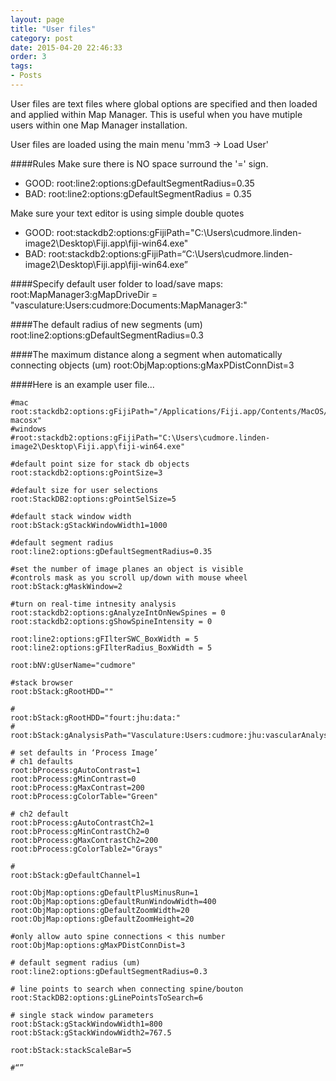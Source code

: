 ```yaml
---
layout: page
title: "User files"
category: post
date: 2015-04-20 22:46:33
order: 3
tags:
- Posts
---
```


User files are text files where global options are specified and then loaded and applied within Map Manager. This is useful when you have mutiple users within one Map Manager installation.

User files are loaded using the main menu 'mm3 -> Load User'

####Rules
Make sure there is NO space surround the '=' sign. 

 - GOOD: root:line2:options:gDefaultSegmentRadius=0.35
 - BAD: root:line2:options:gDefaultSegmentRadius = 0.35

Make sure your text editor is using simple double quotes 

 - GOOD: root:stackdb2:options:gFijiPath="C:\Users\cudmore.linden-image2\Desktop\Fiji.app\fiji-win64.exe"
 - BAD: root:stackdb2:options:gFijiPath=&ldquo;C:\Users\cudmore.linden-image2\Desktop\Fiji.app\fiji-win64.exe&rdquo;
 
####Specify default user folder to load/save maps:
    root:MapManager3:gMapDriveDir = "vasculature:Users:cudmore:Documents:MapManager3:"

####The default radius of new segments (um)
	root:line2:options:gDefaultSegmentRadius=0.3

####The maximum distance along a segment when automatically connecting objects (um)
	root:ObjMap:options:gMaxPDistConnDist=3

####Here is an example user file...

	#mac
	root:stackdb2:options:gFijiPath="/Applications/Fiji.app/Contents/MacOS/Imagej-macosx"
	#windows
	#root:stackdb2:options:gFijiPath="C:\Users\cudmore.linden-image2\Desktop\Fiji.app\fiji-win64.exe"

	#default point size for stack db objects
	root:stackdb2:options:gPointSize=3

	#default size for user selections
	root:StackDB2:options:gPointSelSize=5

	#default stack window width
	root:bStack:gStackWindowWidth1=1000

	#default segment radius
	root:line2:options:gDefaultSegmentRadius=0.35

	#set the number of image planes an object is visible
	#controls mask as you scroll up/down with mouse wheel
	root:bStack:gMaskWindow=2

	#turn on real-time intnesity analysis
	root:stackdb2:options:gAnalyzeIntOnNewSpines = 0
	root:stackdb2:options:gShowSpineIntensity = 0

	root:line2:options:gFIlterSWC_BoxWidth = 5
	root:line2:options:gFIlterRadius_BoxWidth = 5

	root:bNV:gUserName="cudmore"

	#stack browser
	root:bStack:gRootHDD=""

	#
	root:bStack:gRootHDD="fourt:jhu:data:"
	#
	root:bStack:gAnalysisPath="Vasculature:Users:cudmore:jhu:vascularAnalysis:"

	# set defaults in ‘Process Image’
	# ch1 defaults
	root:bProcess:gAutoContrast=1
	root:bProcess:gMinContrast=0
	root:bProcess:gMaxContrast=200
	root:bProcess:gColorTable="Green"

	# ch2 default
	root:bProcess:gAutoContrastCh2=1
	root:bProcess:gMinContrastCh2=0
	root:bProcess:gMaxContrastCh2=200
	root:bProcess:gColorTable2="Grays"

	#
	root:bStack:gDefaultChannel=1

	root:ObjMap:options:gDefaultPlusMinusRun=1
	root:ObjMap:options:gDefaultRunWindowWidth=400
	root:ObjMap:options:gDefaultZoomWidth=20
	root:ObjMap:options:gDefaultZoomHeight=20

	#only allow auto spine connections < this number
	root:ObjMap:options:gMaxPDistConnDist=3

	# default segment radius (um)
	root:line2:options:gDefaultSegmentRadius=0.3

	# line points to search when connecting spine/bouton
	root:StackDB2:options:gLinePointsToSearch=6

	# single stack window parameters
	root:bStack:gStackWindowWidth1=800
	root:bStack:gStackWindowWidth2=767.5

	root:bStack:stackScaleBar=5
	
	#“”
	

